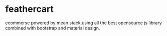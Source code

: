 # feathercart
ecommerse powered by mean stack.using all the best opensource js library combined with bootstrap and material design. 
